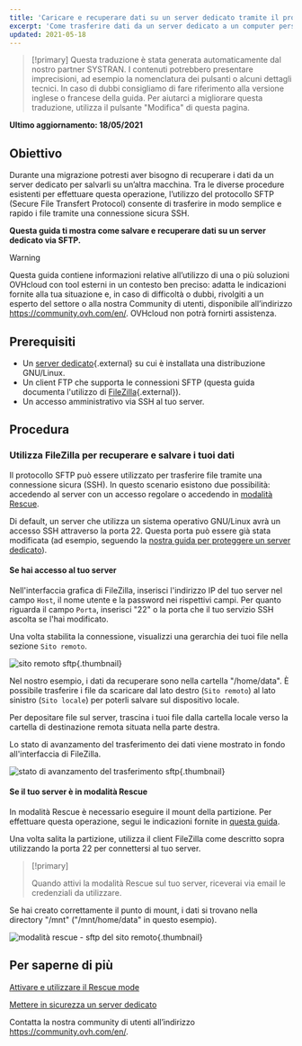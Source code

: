 ```yaml
---
title: 'Caricare e recuperare dati su un server dedicato tramite il protocollo SFTP'
excerpt: 'Come trasferire dati da un server dedicato a un computer personale e viceversa'
updated: 2021-05-18
---
```


> [!primary]
> Questa traduzione è stata generata automaticamente dal nostro partner SYSTRAN. I contenuti potrebbero presentare imprecisioni, ad esempio la nomenclatura dei pulsanti o alcuni dettagli tecnici. In caso di dubbi consigliamo di fare riferimento alla versione inglese o francese della guida. Per aiutarci a migliorare questa traduzione, utilizza il pulsante "Modifica" di questa pagina.
>

**Ultimo aggiornamento: 18/05/2021**

## Obiettivo

Durante una migrazione potresti aver bisogno di recuperare i dati da un server dedicato per salvarli su un’altra macchina. Tra le diverse procedure esistenti per effettuare questa operazione, l’utilizzo del protocollo SFTP (Secure File Transfert Protocol) consente di trasferire in modo semplice e rapido i file tramite una connessione sicura SSH.

**Questa guida ti mostra come salvare e recuperare dati su un server dedicato via SFTP.**

> [!warning]
>
Questa guida contiene informazioni relative all’utilizzo di una o più soluzioni OVHcloud con tool esterni in un contesto ben preciso: adatta le indicazioni fornite alla tua situazione e, in caso di difficoltà o dubbi, rivolgiti a un esperto del settore o alla nostra Community di utenti, disponibile all’indirizzo <https://community.ovh.com/en/>.
OVHcloud non potrà fornirti assistenza.
>

## Prerequisiti

- Un [server dedicato](https://www.ovhcloud.com/it/bare-metal/){.external} su cui è installata una distribuzione GNU/Linux.
- Un client FTP che supporta le connessioni SFTP (questa guida documenta l'utilizzo di [FileZilla](https://filezilla-project.org/){.external}).
- Un accesso amministrativo via SSH al tuo server.

## Procedura

### Utilizza FileZilla per recuperare e salvare i tuoi dati

Il protocollo SFTP può essere utilizzato per trasferire file tramite una connessione sicura (SSH). In questo scenario esistono due possibilità: accedendo al server con un accesso regolare o accedendo in [modalità Rescue](/pages/cloud/dedicated/rescue_mode).

Di default, un server che utilizza un sistema operativo GNU/Linux avrà un accesso SSH attraverso la porta 22. Questa porta può essere già stata modificata (ad esempio, seguendo la [nostra guida per proteggere un server dedicato](/pages/cloud/dedicated/securing-a-dedicated-server)).

#### **Se hai accesso al tuo server**

Nell'interfaccia grafica di FileZilla, inserisci l'indirizzo IP del tuo server nel campo `Host`, il nome utente e la password nei rispettivi campi. Per quanto riguarda il campo `Porta`, inserisci "22" o la porta che il tuo servizio SSH ascolta se l'hai modificato.

Una volta stabilita la connessione, visualizzi una gerarchia dei tuoi file nella sezione `Sito remoto`.

![sito remoto sftp](images/sftp_sd_01.png){.thumbnail}

Nel nostro esempio, i dati da recuperare sono nella cartella "/home/data". È possibile trasferire i file da scaricare dal lato destro (`Sito remoto`) al lato sinistro (`Sito locale`) per poterli salvare sul dispositivo locale.

Per depositare file sul server, trascina i tuoi file dalla cartella locale verso la cartella di destinazione remota situata nella parte destra.

Lo stato di avanzamento del trasferimento dei dati viene mostrato in fondo all'interfaccia di FileZilla.

![stato di avanzamento del trasferimento sftp](images/sftp_sd_02.png){.thumbnail}

#### **Se il tuo server è in modalità Rescue**

In modalità Rescue è necessario eseguire il mount della partizione. Per effettuare questa operazione, segui le indicazioni fornite in [questa guida](/pages/cloud/dedicated/rescue_mode).

Una volta salita la partizione, utilizza il client FileZilla come descritto sopra utilizzando la porta 22 per connettersi al tuo server.

> [!primary]
>
> Quando attivi la modalità Rescue sul tuo server, riceverai via email le credenziali da utilizzare.
>

Se hai creato correttamente il punto di mount, i dati si trovano nella directory "/mnt" ("/mnt/home/data" in questo esempio).

![modalità rescue - sftp del sito remoto](images/sftp_sd_03.png){.thumbnail}

## Per saperne di più

[Attivare e utilizzare il Rescue mode](/pages/cloud/dedicated/rescue_mode)

[Mettere in sicurezza un server dedicato](/pages/cloud/dedicated/securing-a-dedicated-server)

Contatta la nostra community di utenti all’indirizzo <https://community.ovh.com/en/>.
